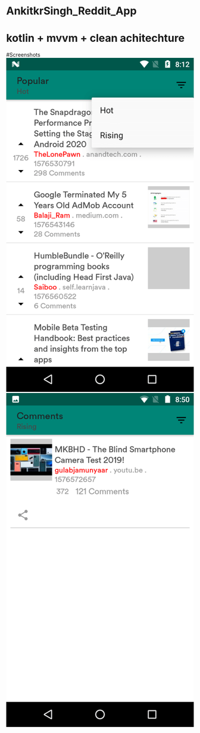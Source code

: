 # AnkitkrSingh_Reddit_App
# kotlin + mvvm + clean achitechture
#Screenshots
![reddit_home](/images/reddit_home.png)
![post comment](/images/post_detail.png)
